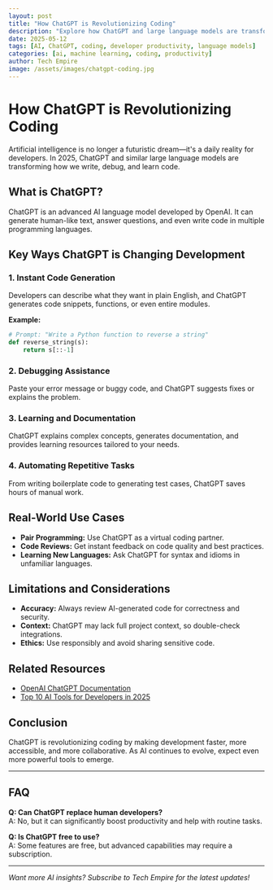 ```yaml
---
layout: post
title: "How ChatGPT is Revolutionizing Coding"
description: "Explore how ChatGPT and large language models are transforming the way developers write, debug, and learn code in 2025."
date: 2025-05-12
tags: [AI, ChatGPT, coding, developer productivity, language models]
categories: [ai, machine learning, coding, productivity]
author: Tech Empire
image: /assets/images/chatgpt-coding.jpg
---
```


# How ChatGPT is Revolutionizing Coding

Artificial intelligence is no longer a futuristic dream—it's a daily reality for developers. In 2025, ChatGPT and similar large language models are transforming how we write, debug, and learn code.

## What is ChatGPT?

ChatGPT is an advanced AI language model developed by OpenAI. It can generate human-like text, answer questions, and even write code in multiple programming languages.

## Key Ways ChatGPT is Changing Development

### 1. **Instant Code Generation**

Developers can describe what they want in plain English, and ChatGPT generates code snippets, functions, or even entire modules.

**Example:**
```python
# Prompt: "Write a Python function to reverse a string"
def reverse_string(s):
    return s[::-1]
```

### 2. **Debugging Assistance**

Paste your error message or buggy code, and ChatGPT suggests fixes or explains the problem.

### 3. **Learning and Documentation**

ChatGPT explains complex concepts, generates documentation, and provides learning resources tailored to your needs.

### 4. **Automating Repetitive Tasks**

From writing boilerplate code to generating test cases, ChatGPT saves hours of manual work.

## Real-World Use Cases

- **Pair Programming:** Use ChatGPT as a virtual coding partner.
- **Code Reviews:** Get instant feedback on code quality and best practices.
- **Learning New Languages:** Ask ChatGPT for syntax and idioms in unfamiliar languages.

## Limitations and Considerations

- **Accuracy:** Always review AI-generated code for correctness and security.
- **Context:** ChatGPT may lack full project context, so double-check integrations.
- **Ethics:** Use responsibly and avoid sharing sensitive code.

## Related Resources

- [OpenAI ChatGPT Documentation](https://platform.openai.com/docs/)
- [Top 10 AI Tools for Developers in 2025](/2025/05/09/top-10-ai-tools-for-developers-in-2025/)

## Conclusion

ChatGPT is revolutionizing coding by making development faster, more accessible, and more collaborative. As AI continues to evolve, expect even more powerful tools to emerge.

---

## FAQ

**Q: Can ChatGPT replace human developers?**  
A: No, but it can significantly boost productivity and help with routine tasks.

**Q: Is ChatGPT free to use?**  
A: Some features are free, but advanced capabilities may require a subscription.

---

*Want more AI insights? Subscribe to Tech Empire for the latest updates!*